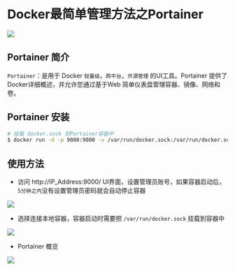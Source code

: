 # Docker最简单管理方法之Portainer

![](https://static01.imgkr.com/temp/cb1ef82ac0b94071821c9a9359a0a7d7.jpg)
## Portainer 简介
`Portainer`：是用于 Docker `轻量级`，`跨平台`，`开源管理` 的UI工具。Portainer 提供了Docker详细概述，并允许您通过基于Web 简单仪表盘管理容器、镜像、网络和卷。

## Portainer 安装
```bash
# 挂载 docker.sock 到Portainer容器中
$ docker run -d -p 9000:9000 -v /var/run/docker.sock:/var/run/docker.sock portainer/portainer
```

## 使用方法
- 访问 http://IP_Address:9000/ UI界面，设置管理员账号，如果容器启动后，`5分钟之内`没有设置管理员密码就会自动停止容器

![](https://static01.imgkr.com/temp/266d5f0292e74c2db33129dabb57d587.png)


- 选择连接本地容器，容器启动时需要把 `/var/run/docker.sock` 挂载到容器中

![](https://static01.imgkr.com/temp/b7c9c13dd54d4cba824b70422d336603.png)


- Portainer 概览

![](https://static01.imgkr.com/temp/cbfce37d32c241eebc7d5962d0b37537.png)
